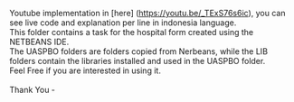 Youtube implementation in [here] (https://youtu.be/_TExS76s6ic), you can see live code and explanation per line in indonesia language.<br>
This folder contains a task for the hospital form created using the NETBEANS IDE.<br>
The UASPBO folders are folders copied from Nerbeans, while the LIB folders contain the libraries installed and used in the UASPBO folder.<br>
Feel Free if you are interested in using it.<br><br>
Thank You -
